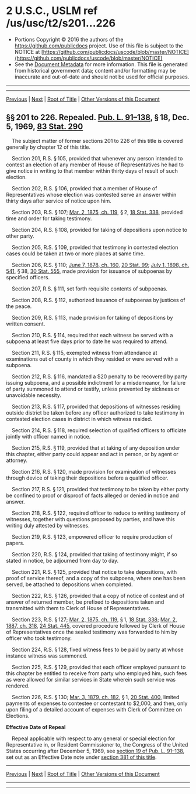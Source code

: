 ---
---

# 2 U.S.C., USLM ref /us/usc/t2/s201...226

* Portions Copyright © 2016 the authors of the https://github.com/publicdocs project.
  Use of this file is subject to the NOTICE at [https://github.com/publicdocs/uscode/blob/master/NOTICE](https://github.com/publicdocs/uscode/blob/master/NOTICE)
* See the [Document Metadata](././../../../..//README.md) for more information.
  This file is generated from historical government data; content and/or formatting may be inaccurate and out-of-date and should not be used for official purposes.

----------
----------

[Previous](./../../../..//us/usc/t2/ch7/m__us_usc_t2_ch7.md) | [Next](./../../../..//us/usc/t2/ch8/m__us_usc_t2_ch8.md) | [Root of Title](./../../../../) | [Other Versions of this Document](https://publicdocs.github.io/go/links?ns=uslm&ref=%2Fus%2Fusc%2Ft2%2Fs201...226)

## §§ 201 to 226. Repealed. [Pub. L. 91–138][/us/pl/91/138], § 18, Dec. 5, 1969, [83 Stat. 290][/us/stat/83/290]

    The subject matter of former sections 201 to 226 of this title is covered generally by chapter 12 of this title.

    Section 201, R.S. § 105, provided that whenever any person intended to contest an election of any member of House of Representatives he had to give notice in writing to that member within thirty days of result of such election.

    Section 202, R.S. § 106, provided that a member of House of Representatives whose election was contested serve an answer within thirty days after service of notice upon him.

    Section 203, R.S. § 107; [Mar. 2, 1875, ch. 119][/us/act/1875-03-02/ch119], § 2, [18 Stat. 338][/us/stat/18/338], provided time and order for taking testimony.

    Section 204, R.S. § 108, provided for taking of depositions upon notice to other party.

    Section 205, R.S. § 109, provided that testimony in contested election cases could be taken at two or more places at same time.

    Section 206, R.S. § 110; [June 7, 1878, ch. 160][/us/act/1878-06-07/ch160], [20 Stat. 99][/us/stat/20/99]; [July 1, 1898, ch. 541][/us/act/1898-07-01/ch541], § 38, [30 Stat. 555][/us/stat/30/555], made provision for issuance of subpoenas by specified officers.

    Section 207, R.S. § 111, set forth requisite contents of subpoenas.

    Section 208, R.S. § 112, authorized issuance of subpoenas by justices of the peace.

    Section 209, R.S. § 113, made provision for taking of depositions by written consent.

    Section 210, R.S. § 114, required that each witness be served with a subpoena at least five days prior to date he was required to attend.

    Section 211, R.S. § 115, exempted witness from attendance at examinations out of county in which they resided or were served with a subpoena.

    Section 212, R.S. § 116, mandated a $20 penalty to be recovered by party issuing subpoena, and a possible indictment for a misdemeanor, for failure of party summoned to attend or testify, unless prevented by sickness or unavoidable necessity.

    Section 213, R.S. § 117, provided that depositions of witnesses residing outside district be taken before any officer authorized to take testimony in contested election cases in district in which witness resided.

    Section 214, R.S. § 118, required selection of qualified officers to officiate jointly with officer named in notice.

    Section 215, R.S. § 119, provided that at taking of any deposition under this chapter, either party could appear and act in person, or by agent or attorney.

    Section 216, R.S. § 120, made provision for examination of witnesses through device of taking their depositions before a qualified officer.

    Section 217, R.S. § 121, provided that testimony to be taken by either party be confined to proof or disproof of facts alleged or denied in notice and answer.

    Section 218, R.S. § 122, required officer to reduce to writing testimony of witnesses, together with questions proposed by parties, and have this writing duly attested by witnesses.

    Section 219, R.S. § 123, empowered officer to require production of papers.

    Section 220, R.S. § 124, provided that taking of testimony might, if so stated in notice, be adjourned from day to day.

    Section 221, R.S. § 125, provided that notice to take depositions, with proof of service thereof, and a copy of the subpoena, where one has been served, be attached to depositions when completed.

    Section 222, R.S. § 126, provided that a copy of notice of contest and of answer of returned member, be prefixed to depositions taken and transmitted with them to Clerk of House of Representatives.

    Section 223, R.S. § 127; [Mar. 2, 1875, ch. 119][/us/act/1875-03-02/ch119], § 1, [18 Stat. 338][/us/stat/18/338]; [Mar. 2, 1887, ch. 318][/us/act/1887-03-02/ch318], [24 Stat. 445][/us/stat/24/445], covered procedure followed by Clerk of House of Representatives once the sealed testimony was forwarded to him by officer who took testimony.

    Section 224, R.S. § 128, fixed witness fees to be paid by party at whose instance witness was summoned.

    Section 225, R.S. § 129, provided that each officer employed pursuant to this chapter be entitled to receive from party who employed him, such fees as were allowed for similar services in State wherein such service was rendered.

    Section 226, R.S. § 130; [Mar. 3, 1879, ch. 182][/us/act/1879-03-03/ch182], § 1, [20 Stat. 400][/us/stat/20/400], limited payments of expenses to contestee or contestant to $2,000, and then, only upon filing of a detailed account of expenses with Clerk of Committee on Elections.

 __Effective Date of Repeal__ 

    Repeal applicable with respect to any general or special election for Representative in, or Resident Commissioner to, the Congress of the United States occurring after December 5, 1969, see [section 19 of Pub. L. 91–138][/us/pl/91/138/s19], set out as an Effective Date note under [section 381 of this title][/us/usc/t2/s381].

----------

[Previous](./../../../..//us/usc/t2/ch7/m__us_usc_t2_ch7.md) | [Next](./../../../..//us/usc/t2/ch8/m__us_usc_t2_ch8.md) | [Root of Title](./../../../../) | [Other Versions of this Document](https://publicdocs.github.io/go/links?ns=uslm&ref=%2Fus%2Fusc%2Ft2%2Fs201...226)

----------
----------

[/us/pl/91/138]: https://publicdocs.github.io/go/links?ns=uslm&ref=%2Fus%2Fpl%2F91%2F138
[/us/stat/83/290]: https://publicdocs.github.io/go/links?ns=uslm&ref=%2Fus%2Fstat%2F83%2F290
[/us/act/1875-03-02/ch119]: https://publicdocs.github.io/go/links?ns=uslm&ref=%2Fus%2Fact%2F1875-03-02%2Fch119
[/us/stat/18/338]: https://publicdocs.github.io/go/links?ns=uslm&ref=%2Fus%2Fstat%2F18%2F338
[/us/act/1878-06-07/ch160]: https://publicdocs.github.io/go/links?ns=uslm&ref=%2Fus%2Fact%2F1878-06-07%2Fch160
[/us/stat/20/99]: https://publicdocs.github.io/go/links?ns=uslm&ref=%2Fus%2Fstat%2F20%2F99
[/us/act/1898-07-01/ch541]: https://publicdocs.github.io/go/links?ns=uslm&ref=%2Fus%2Fact%2F1898-07-01%2Fch541
[/us/stat/30/555]: https://publicdocs.github.io/go/links?ns=uslm&ref=%2Fus%2Fstat%2F30%2F555
[/us/act/1875-03-02/ch119]: https://publicdocs.github.io/go/links?ns=uslm&ref=%2Fus%2Fact%2F1875-03-02%2Fch119
[/us/stat/18/338]: https://publicdocs.github.io/go/links?ns=uslm&ref=%2Fus%2Fstat%2F18%2F338
[/us/act/1887-03-02/ch318]: https://publicdocs.github.io/go/links?ns=uslm&ref=%2Fus%2Fact%2F1887-03-02%2Fch318
[/us/stat/24/445]: https://publicdocs.github.io/go/links?ns=uslm&ref=%2Fus%2Fstat%2F24%2F445
[/us/act/1879-03-03/ch182]: https://publicdocs.github.io/go/links?ns=uslm&ref=%2Fus%2Fact%2F1879-03-03%2Fch182
[/us/stat/20/400]: https://publicdocs.github.io/go/links?ns=uslm&ref=%2Fus%2Fstat%2F20%2F400
[/us/pl/91/138/s19]: https://publicdocs.github.io/go/links?ns=uslm&ref=%2Fus%2Fpl%2F91%2F138%2Fs19
[/us/usc/t2/s381]: https://publicdocs.github.io/go/links?ns=uslm&ref=%2Fus%2Fusc%2Ft2%2Fs381


